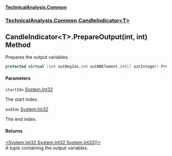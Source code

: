 #### [TechnicalAnalysis\.Common](Atypical.TechnicalAnalysis.Common.md 'Atypical\.TechnicalAnalysis\.Common')
### [TechnicalAnalysis\.Common](Atypical.TechnicalAnalysis.Common.md#TechnicalAnalysis.Common 'TechnicalAnalysis\.Common').[CandleIndicator&lt;T&gt;](CandleIndicator_T_.md 'TechnicalAnalysis\.Common\.CandleIndicator\<T\>')

## CandleIndicator\<T\>\.PrepareOutput\(int, int\) Method

Prepares the output variables\.

```csharp
protected virtual (int outBegIdx,int outNBElement,int[] outInteger) PrepareOutput(int startIdx, int endIdx);
```
#### Parameters

<a name='TechnicalAnalysis.Common.CandleIndicator_T_.PrepareOutput(int,int).startIdx'></a>

`startIdx` [System\.Int32](https://docs.microsoft.com/en-us/dotnet/api/System.Int32 'System\.Int32')

The start index\.

<a name='TechnicalAnalysis.Common.CandleIndicator_T_.PrepareOutput(int,int).endIdx'></a>

`endIdx` [System\.Int32](https://docs.microsoft.com/en-us/dotnet/api/System.Int32 'System\.Int32')

The end index\.

#### Returns
[&lt;](https://docs.microsoft.com/en-us/dotnet/api/System.ValueTuple 'System\.ValueTuple')[System\.Int32](https://docs.microsoft.com/en-us/dotnet/api/System.Int32 'System\.Int32')[,](https://docs.microsoft.com/en-us/dotnet/api/System.ValueTuple 'System\.ValueTuple')[System\.Int32](https://docs.microsoft.com/en-us/dotnet/api/System.Int32 'System\.Int32')[,](https://docs.microsoft.com/en-us/dotnet/api/System.ValueTuple 'System\.ValueTuple')[System\.Int32](https://docs.microsoft.com/en-us/dotnet/api/System.Int32 'System\.Int32')[\[\]](https://docs.microsoft.com/en-us/dotnet/api/System.Array 'System\.Array')[&gt;](https://docs.microsoft.com/en-us/dotnet/api/System.ValueTuple 'System\.ValueTuple')  
A tuple containing the output variables\.